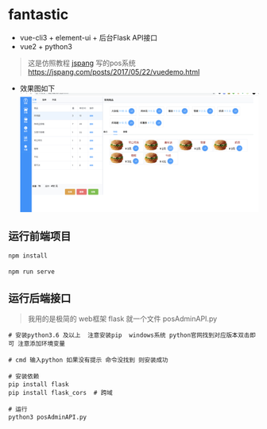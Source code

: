 # fantastic

- vue-cli3 + element-ui + 后台Flask API接口
- vue2 + python3
> 这是仿照教程 [jspang](https://jspang.com/posts/2017/05/22/vuedemo.html) 写的pos系统 https://jspang.com/posts/2017/05/22/vuedemo.html

- 效果图如下
![效果图](https://raw.githubusercontent.com/wgPython/pos/master/pos.png)
## 运行前端项目
```
npm install

npm run serve
```
## 运行后端接口
> 我用的是极简的 web框架 flask 就一个文件 posAdminAPI.py
```
# 安装python3.6 及以上  注意安装pip  windows系统 python官网找到对应版本双击即可 注意添加环境变量

# cmd 输入python 如果没有提示 命令没找到 则安装成功

# 安装依赖
pip install flask
pip install flask_cors  # 跨域

# 运行
python3 posAdminAPI.py

```
